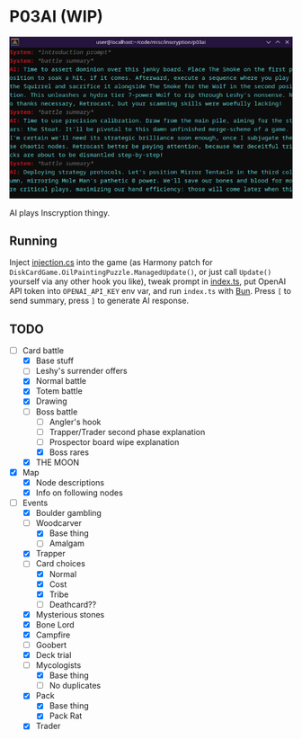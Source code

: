 # P03AI (WIP)

![Screenshot](screenshot.png)

AI plays Inscryption thingy.

## Running

Inject [injection.cs](injection.cs) into the game (as Harmony patch for `DiskCardGame.OilPaintingPuzzle.ManagedUpdate()`, or just call `Update()` yourself via any other hook you like), tweak prompt in [index.ts](index.ts#L5), put OpenAI API token into `OPENAI_API_KEY` env var, and run `index.ts` with [Bun](https://bun.sh).
Press `[` to send summary, press `]` to generate AI response.

## TODO

- [ ] Card battle
  - [x] Base stuff
  - [ ] Leshy's surrender offers
  - [x] Normal battle
  - [x] Totem battle
  - [x] Drawing
  - [ ] Boss battle
    - [ ] Angler's hook
    - [ ] Trapper/Trader second phase explanation
    - [ ] Prospector board wipe explanation
    - [x] Boss rares
  - [x] THE MOON
- [x] Map
  - [x] Node descriptions
  - [x] Info on following nodes
- [ ] Events
  - [x] Boulder gambling
  - [ ] Woodcarver
    - [x] Base thing
    - [ ] Amalgam
  - [x] Trapper
  - [ ] Card choices
    - [x] Normal
    - [x] Cost
    - [x] Tribe
    - [ ] Deathcard??
  - [x] Mysterious stones
  - [x] Bone Lord
  - [x] Campfire
  - [ ] Goobert
  - [x] Deck trial
  - [ ] Mycologists
    - [x] Base thing
    - [ ] No duplicates
  - [x] Pack
    - [x] Base thing
    - [x] Pack Rat
  - [x] Trader

